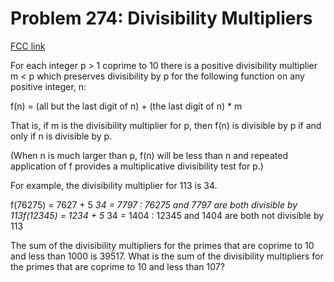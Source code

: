 # Problem 274: Divisibility Multipliers

[FCC link](https://www.freecodecamp.org/learn/coding-interview-prep/project-euler/problem-274-divisibility-multipliers)

For each integer p > 1 coprime to 10 there is a positive divisibility multiplier
m < p which preserves divisibility by p for the following function on any
positive integer, n:

f(n) = (all but the last digit of n) + (the last digit of n) \* m

That is, if m is the divisibility multiplier for p, then f(n) is divisible by p
if and only if n is divisible by p.

(When n is much larger than p, f(n) will be less than n and repeated application
of f provides a multiplicative divisibility test for p.)

For example, the divisibility multiplier for 113 is 34.

f(76275) = 7627 + 5 _34 = 7797 : 76275 and 7797 are both divisible by
113f(12345) = 1234 + 5_ 34 = 1404 : 12345 and 1404 are both not divisible by 113

The sum of the divisibility multipliers for the primes that are coprime to 10
and less than 1000 is 39517. What is the sum of the divisibility multipliers for
the primes that are coprime to 10 and less than 107?
